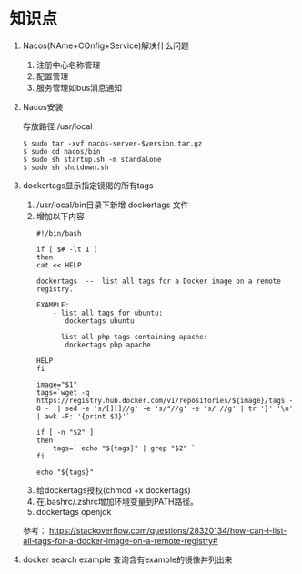 # 知识点

1. Nacos(NAme+COnfig+Service)解决什么问题
   
   1. 注册中心名称管理
   1. 配置管理
   1. 服务管理如bus消息通知

1. Nacos安装
   
   存放路径 /usr/local
    ```
    $ sudo tar -xvf nacos-server-$version.tar.gz
    $ sudo cd nacos/bin
    $ sudo sh startup.sh -m standalone
    $ sudo sh shutdown.sh
    ```
    
1. dockertags显示指定镜偈的所有tags
    1. /usr/local/bin目录下新增 dockertags 文件
    1. 增加以下内容
        ```
        #!/bin/bash
        
        if [ $# -lt 1 ]
        then
        cat << HELP
        
        dockertags  --  list all tags for a Docker image on a remote registry.
        
        EXAMPLE: 
            - list all tags for ubuntu:
               dockertags ubuntu
        
            - list all php tags containing apache:
               dockertags php apache
        
        HELP
        fi
        
        image="$1"
        tags=`wget -q https://registry.hub.docker.com/v1/repositories/${image}/tags -O -  | sed -e 's/[][]//g' -e 's/"//g' -e 's/ //g' | tr '}' '\n'  | awk -F: '{print $3}'`
        
        if [ -n "$2" ]
        then
            tags=` echo "${tags}" | grep "$2" `
        fi
        
        echo "${tags}"
        ```
    1. 给dockertags授权(chmod +x dockertags)
    1. 在.bashrc/.zshrc增加环境变量到PATH路径。
    1. dockertags openjdk
    
    参考： https://stackoverflow.com/questions/28320134/how-can-i-list-all-tags-for-a-docker-image-on-a-remote-registry#
   
1. docker search example 查询含有example的镜像并列出来
